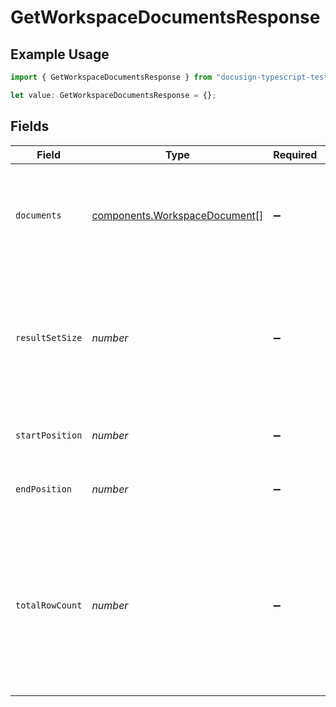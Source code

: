# GetWorkspaceDocumentsResponse

## Example Usage

```typescript
import { GetWorkspaceDocumentsResponse } from "docusign-typescript-test-2/models/components";

let value: GetWorkspaceDocumentsResponse = {};
```

## Fields

| Field                                                                                                                            | Type                                                                                                                             | Required                                                                                                                         | Description                                                                                                                      |
| -------------------------------------------------------------------------------------------------------------------------------- | -------------------------------------------------------------------------------------------------------------------------------- | -------------------------------------------------------------------------------------------------------------------------------- | -------------------------------------------------------------------------------------------------------------------------------- |
| `documents`                                                                                                                      | [components.WorkspaceDocument](../../models/components/workspacedocument.md)[]                                                   | :heavy_minus_sign:                                                                                                               | The document summary list. Includes the ID, name, and metadata                                                                   |
| `resultSetSize`                                                                                                                  | *number*                                                                                                                         | :heavy_minus_sign:                                                                                                               | The number of documents returned in the response. Always equal or less than the `count` of the request                           |
| `startPosition`                                                                                                                  | *number*                                                                                                                         | :heavy_minus_sign:                                                                                                               | Position of the first item in the total results                                                                                  |
| `endPosition`                                                                                                                    | *number*                                                                                                                         | :heavy_minus_sign:                                                                                                               | Position of the last item in the total results                                                                                   |
| `totalRowCount`                                                                                                                  | *number*                                                                                                                         | :heavy_minus_sign:                                                                                                               | The total number of documents in the workspace applicable to the request regardless of pagination. It may not always be computed |
